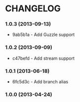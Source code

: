 # CHANGELOG

### 1.0.3 (2013-09-13)

* 9ab5b1a - Add Guzzle support

### 1.0.2 (2013-09-09)

 * c47befd - Add stream support

### 1.0.1 (2013-06-18)

 * 6fc5d3c - Add branch alias

### 1.0.0 (2013-04-24)
